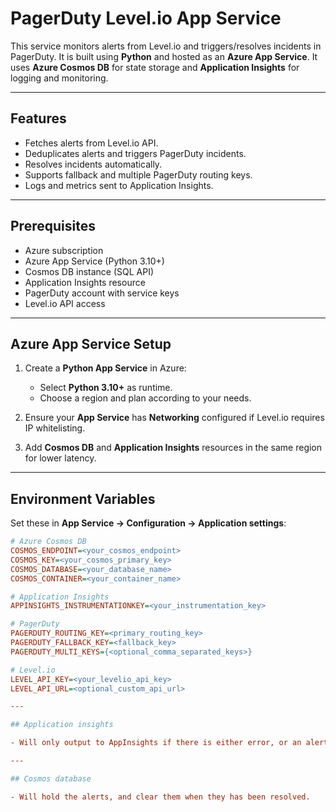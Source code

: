 # PagerDuty Level.io App Service

This service monitors alerts from Level.io and triggers/resolves incidents in PagerDuty. It is built using **Python** and hosted as an **Azure App Service**. It uses **Azure Cosmos DB** for state storage and **Application Insights** for logging and monitoring.

---

## Features

- Fetches alerts from Level.io API.
- Deduplicates alerts and triggers PagerDuty incidents.
- Resolves incidents automatically.
- Supports fallback and multiple PagerDuty routing keys.
- Logs and metrics sent to Application Insights.

---

## Prerequisites

- Azure subscription
- Azure App Service (Python 3.10+)
- Cosmos DB instance (SQL API)
- Application Insights resource
- PagerDuty account with service keys
- Level.io API access

---

## Azure App Service Setup

1. Create a **Python App Service** in Azure:
   - Select **Python 3.10+** as runtime.
   - Choose a region and plan according to your needs.

2. Ensure your **App Service** has **Networking** configured if Level.io requires IP whitelisting.

3. Add **Cosmos DB** and **Application Insights** resources in the same region for lower latency.

---

## Environment Variables

Set these in **App Service → Configuration → Application settings**:

```ini
# Azure Cosmos DB
COSMOS_ENDPOINT=<your_cosmos_endpoint>
COSMOS_KEY=<your_cosmos_primary_key>
COSMOS_DATABASE=<your_database_name>
COSMOS_CONTAINER=<your_container_name>

# Application Insights
APPINSIGHTS_INSTRUMENTATIONKEY=<your_instrumentation_key>

# PagerDuty
PAGERDUTY_ROUTING_KEY=<primary_routing_key>
PAGERDUTY_FALLBACK_KEY=<fallback_key>
PAGERDUTY_MULTI_KEYS={<optional_comma_separated_keys>}

# Level.io
LEVEL_API_KEY=<your_levelio_api_key>
LEVEL_API_URL=<optional_custom_api_url>

---

## Application insights

- Will only output to AppInsights if there is either error, or an alert. 

---

## Cosmos database

- Will hold the alerts, and clear them when they has been resolved. 